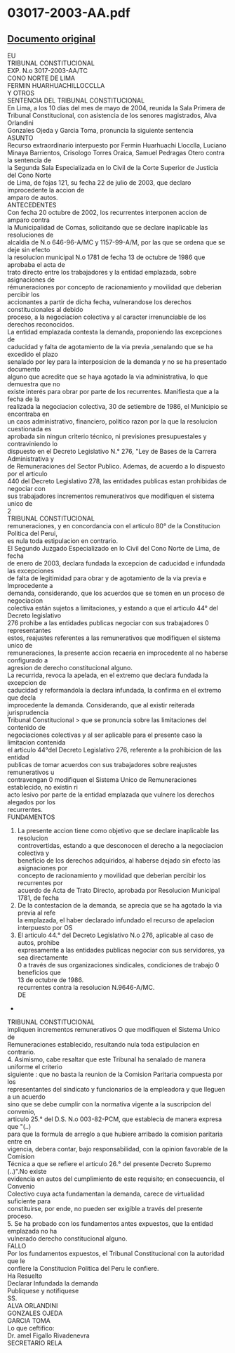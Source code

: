 
03017-2003-AA.pdf
=================
  
[Documento original](https://tc.gob.pe/jurisprudencia/2004/03017-2003-AA.pdf)  
---  
EU  
TRIBUNAL CONSTITUCIONAL  
EXP. N.o 3017-2003-AA/TC  
CONO NORTE DE LIMA  
FERMIN HUARHUACHILLOCCLLA  
Y OTROS  
SENTENCIA DEL TRIBUNAL CONSTITUCIONAL  
En Lima, a los 10 dias del mes de mayo de 2004, reunida la Sala Primera de  
Tribunal Constitucional, con asistencia de los senores magistrados, Alva Orlandini  
Gonzales Ojeda y Garcia Toma, pronuncia la siguiente sentencia  
ASUNTO  
Recurso extraordinario interpuesto por Fermin Huarhuachi Llocclla, Luciano  
Minaya Barrientos, Crisologo Torres Oraica, Samuel Pedragas Otero contra la sentencia de  
la Segunda Sala Especializada en lo Civil de la Corte Superior de Justicia del Cono Norte  
de Lima, de fojas 121, su fecha 22 de julio de 2003, que declaro improcedente la accion de  
amparo de autos.  
ANTECEDENTES  
Con fecha 20 octubre de 2002, los recurrentes interponen accion de amparo contra  
la Municipalidad de Comas, solicitando que se declare inaplicable las resoluciones de  
alcaldia de N.o 646-96-A/MC y 1157-99-A/M, por las que se ordena que se deje sin efecto  
la resolucion municipal N.o 1781 de fecha 13 de octubre de 1986 que aprobaba el acta de  
trato directo entre los trabajadores y la entidad emplazada, sobre asignaciones de  
rémuneraciones por concepto de racionamiento y movilidad que deberian percibir los  
accionantes a partir de dicha fecha, vulnerandose los derechos constitucionales al debido  
proceso, a la negociacion colectiva y al caracter irrenunciable de los derechos reconocidos.  
La entidad emplazada contesta la demanda, proponiendo las excepciones de  
caducidad y falta de agotamiento de la via previa ,senalando que se ha excedido el plazo  
senalado por ley para la interposicion de la demanda y no se ha presentado documento  
alguno que acredite que se haya agotado la via administrativa, lo que demuestra que no  
existe interés para obrar por parte de los recurrentes. Manifiesta que a la fecha de la  
realizada la negociacion colectiva, 30 de setiembre de 1986, el Municipio se encontraba en  
un caos administrativo, financiero, politico razon por la que la resolucion cuestionada es  
aprobada sin ningun criterio técnico, ni previsiones presupuestales y contraviniendo lo  
dispuesto en el Decreto Legislativo N.° 276, "Ley de Bases de la Carrera Administrativa y  
de Remuneraciones del Sector Publico. Ademas, de acuerdo a lo dispuesto por el articulo  
440 del Decreto Legislativo 278, las entidades publicas estan prohibidas de negociar con  
sus trabajadores incrementos remunerativos que modifiquen el sistema unico de  
2  
TRIBUNAL CONSTITUCIONAL  
remuneraciones, y en concordancia con el articulo 80° de la Constitucion Politica del Perui,  
es nula toda estipulacion en contrario.  
El Segundo Juzgado Especializado en lo Civil del Cono Norte de Lima, de fecha  
de enero de 2003, declara fundada la excepcion de caducidad e infundada las excepciones  
de falta de legitimidad para obrar y de agotamiento de la via previa e Improcedente a  
demanda, considerando, que los acuerdos que se tomen en un proceso de negociacion  
colectiva estân sujetos a limitaciones, y estando a que el articulo 44° del Decreto legislativo  
276 prohibe a las entidades publicas negociar con sus trabajadores 0 representantes  
estos, reajustes referentes a las remunerativos que modifiquen el sistema unico de  
remuneraciones, la presente accion recaeria en improcedente al no haberse configurado a  
agresion de derecho constitucional alguno.  
La recurrida, revoca la apelada, en el extremo que declara fundada la excepcion de  
caducidad y reformandola la declara infundada, la confirma en el extremo que decla  
improcedente la demanda. Considerando, que al existir reiterada jurisprudencia  
Tribunal Constitucional > que se pronuncia sobre las limitaciones del contenido de  
negociaciones colectivas y al ser aplicable para el presente caso la limitacion contenida  
el articulo 44°del Decreto Legislativo 276, referente a la prohibicion de las entidad  
publicas de tomar acuerdos con sus trabajadores sobre reajustes remunerativos u  
contravengan 0 modifiquen el Sistema Unico de Remuneraciones establecido, no existin ri  
acto lesivo por parte de la entidad emplazada que vulnere los derechos alegados por los  
recurrentes.  
FUNDAMENTOS  
1. La presente accion tiene como objetivo que se declare inaplicable las resolucion  
controvertidas, estando a que desconocen el derecho a la negociacion colectiva y  
beneficio de los derechos adquiridos, al haberse dejado sin efecto las asignaciones por  
concepto de racionamiento y movilidad que deberian percibir los recurrentes por  
acuerdo de Acta de Trato Directo, aprobada por Resolucion Municipal 1781, de fecha  
2. De la contestacion de la demanda, se aprecia que se ha agotado la via previa al refe  
la emplazada, el haber declarado infundado el recurso de apelacion interpuesto por OS  
3. El articulo 44.° del Decreto Legislativo N.o 276, aplicable al caso de autos, prohibe  
expresamente a las entidades publicas negociar con sus servidores, ya sea directamente  
0 a través de sus organizaciones sindicales, condiciones de trabajo 0 beneficios que  
13 de octubre de 1986.  
recurrentes contra la resolucion N.9646-A/MC.  
DE  
-  
TRIBUNAL CONSTITUCIONAL  
impliquen incrementos remunerativos O que modifiquen el Sistema Unico de  
Remuneraciones establecido, resultando nula toda estipulacion en contrario.  
4. Asimismo, cabe resaltar que este Tribunal ha senalado de manera uniforme el criterio  
siguiente : que no basta la reunion de la Comision Paritaria compuesta por los  
representantes del sindicato y funcionarios de la empleadora y que lleguen a un acuerdo  
sino que se debe cumplir con la normativa vigente a la suscripcion del convenio,  
articulo 25.° del D.S. N.o 003-82-PCM, que establecia de manera expresa que "(..)  
para que la formula de arreglo a que hubiere arribado la comision paritaria entre en  
vigencia, debera contar, bajo responsabilidad, con la opinion favorable de la Comision  
Técnica a que se refiere el articulo 26.° del presente Decreto Supremo (..)".No existe  
evidencia en autos del cumplimiento de este requisito; en consecuencia, el Convenio  
Colectivo cuya acta fundamentan la demanda, carece de virtualidad suficiente para  
constituirse, por ende, no pueden ser exigible a través del presente proceso.  
5. Se ha probado con los fundamentos antes expuestos, que la entidad emplazada no ha  
vulnerado derecho constitucional alguno.  
FALLO  
Por los fundamentos expuestos, el Tribunal Constitucional con la autoridad que le  
confiere la Constitucion Politica del Peru le confiere.  
Ha Resuelto  
Declarar Infundada la demanda  
Publiquese y notifiquese  
SS.  
ALVA ORLANDINI  
GONZALES OJEDA  
GARCIA TOMA  
Lo que ceftifico:  
Dr. amel Figallo Rivadenevra  
SECRETARIO RELA